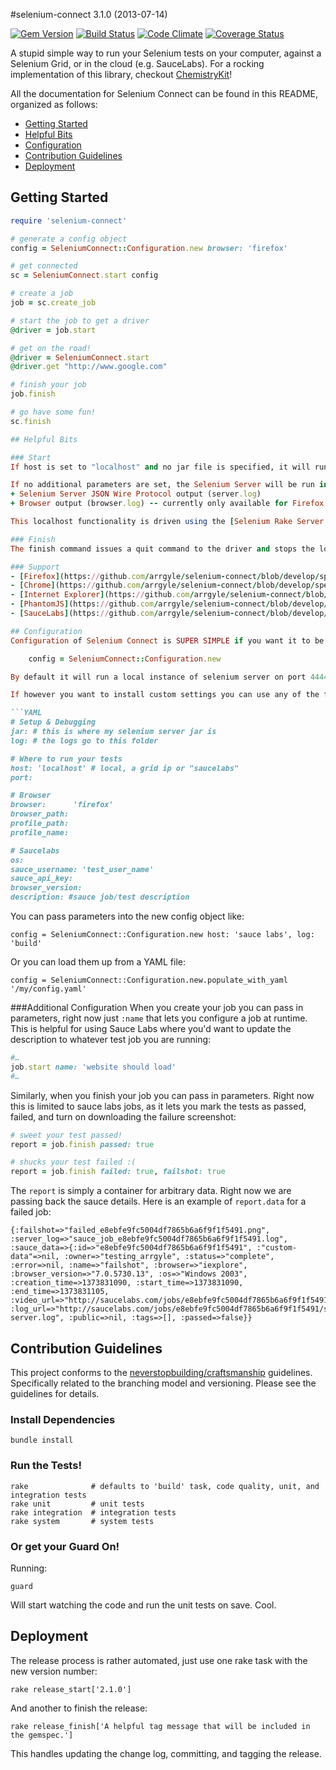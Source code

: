 #selenium-connect 3.1.0 (2013-07-14)

[![Gem Version](https://badge.fury.io/rb/selenium-connect.png)](http://badge.fury.io/rb/selenium-connect) [![Build Status](https://travis-ci.org/arrgyle/selenium-connect.png?branch=develop)](https://travis-ci.org/arrgyle/selenium-connect) [![Code Climate](https://codeclimate.com/github/arrgyle/selenium-connect.png)](https://codeclimate.com/github/arrgyle/selenium-connect) [![Coverage Status](https://coveralls.io/repos/arrgyle/selenium-connect/badge.png?branch=develop)](https://coveralls.io/r/arrgyle/selenium-connect?branch=develop)

A stupid simple way to run your Selenium tests on your computer, against a Selenium Grid, or in the cloud (e.g. SauceLabs). For a rocking implementation of this library, checkout [ChemistryKit](https://github.com/arrgyle/chemistrykit)!

All the documentation for Selenium Connect can be found in this README, organized as follows:

- [Getting Started](#getting-started)
- [Helpful Bits](#helpful-bits)
- [Configuration](#configuration)
- [Contribution Guidelines](#contribution-guidelines)
- [Deployment](#deployment)

## Getting Started
```ruby
require 'selenium-connect'

# generate a config object
config = SeleniumConnect::Configuration.new browser: 'firefox'

# get connected
sc = SeleniumConnect.start config

# create a job
job = sc.create_job

# start the job to get a driver
@driver = job.start

# get on the road!
@driver = SeleniumConnect.start
@driver.get "http://www.google.com"

# finish your job
job.finish

# go have some fun!
sc.finish

## Helpful Bits

### Start
If host is set to "localhost" and no jar file is specified, it will run the version of [selenium-standalone-server.jar](https://code.google.com/p/selenium/downloads/list) that is bundled with the library (currently 2.33.0). Or, you can specify your own jar if you have one you prefer to use. This is done with c.jar = 'path-to-jar-file'.

If no additional parameters are set, the Selenium Server will be run in the background with logging disabled. If a logging directory is provided (with c.log = 'path-to-log-dir') then 2 output files will be generated:
+ Selenium Server JSON Wire Protocol output (server.log)
+ Browser output (browser.log) -- currently only available for Firefox

This localhost functionality is driven using the [Selenium Rake Server Task](http://selenium.googlecode.com/svn/trunk/docs/api/rb/Selenium/Rake/ServerTask.html).

### Finish
The finish command issues a quit command to the driver and stops the local server if your host is set to "localhost".

### Support
- [Firefox](https://github.com/arrgyle/selenium-connect/blob/develop/spec/acceptance/firefox_spec.rb)
- [Chrome](https://github.com/arrgyle/selenium-connect/blob/develop/spec/acceptance/chrome_spec.rb)
- [Internet Explorer](https://github.com/arrgyle/selenium-connect/blob/develop/spec/acceptance/ie_spec.rb)
- [PhantomJS](https://github.com/arrgyle/selenium-connect/blob/develop/spec/acceptance/headless_spec.rb)
- [SauceLabs](https://github.com/arrgyle/selenium-connect/blob/develop/spec/acceptance/sauce_spec.rb)

## Configuration
Configuration of Selenium Connect is SUPER SIMPLE if you want it to be:

    config = SeleniumConnect::Configuration.new

By default it will run a local instance of selenium server on port 4444 and launch firefox. Get going without a whole bunch of shenanigans.

If however you want to install custom settings you can use any of the following:

```YAML
# Setup & Debugging
jar: # this is where my selenium server jar is
log: # the logs go to this folder

# Where to run your tests
host: 'localhost' # local, a grid ip or "saucelabs"
port:

# Browser
browser:      'firefox'
browser_path:
profile_path:
profile_name:

# Saucelabs
os:
sauce_username: 'test_user_name'
sauce_api_key:
browser_version:
description: #sauce job/test description
```

You can pass parameters into the new config object like:

    config = SeleniumConnect::Configuration.new host: 'sauce labs', log: 'build'

Or you can load them up from a YAML file:

    config = SeleniumConnect::Configuration.new.populate_with_yaml '/my/config.yaml'


###Additional Configuration
When you create your job you can pass in parameters, right now just `:name` that lets you configure a job at runtime. This is helpful for using Sauce Labs where you'd want to update the description to whatever test job you are running:


```Ruby
#…
job.start name: 'website should load'
#…
```

Similarly, when you finish your job you can pass in parameters. Right now this is limited to sauce labs jobs, as it lets you mark the tests as passed, failed, and turn on downloading the failure screenshot:

```Ruby
# sweet your test passed!
report = job.finish passed: true

# shucks your test failed :(
report = job.finish failed: true, failshot: true
```

The `report` is simply a container for arbitrary data. Right now we are passing back the sauce details. Here is an example of `report.data` for a failed job:

```
{:failshot=>"failed_e8ebfe9fc5004df7865b6a6f9f1f5491.png", :server_log=>"sauce_job_e8ebfe9fc5004df7865b6a6f9f1f5491.log", :sauce_data=>{:id=>"e8ebfe9fc5004df7865b6a6f9f1f5491", :"custom-data"=>nil, :owner=>"testing_arrgyle", :status=>"complete", :error=>nil, :name=>"failshot", :browser=>"iexplore", :browser_version=>"7.0.5730.13", :os=>"Windows 2003", :creation_time=>1373831090, :start_time=>1373831090, :end_time=>1373831105, :video_url=>"http://saucelabs.com/jobs/e8ebfe9fc5004df7865b6a6f9f1f5491/video.flv", :log_url=>"http://saucelabs.com/jobs/e8ebfe9fc5004df7865b6a6f9f1f5491/selenium-server.log", :public=>nil, :tags=>[], :passed=>false}}
```

## Contribution Guidelines

This project conforms to the [neverstopbuilding/craftsmanship](https://github.com/neverstopbuilding/craftsmanship) guidelines. Specifically related to the branching model and versioning. Please see the guidelines for details.

### Install Dependencies

    bundle install

### Run the Tests!

```
rake              # defaults to 'build' task, code quality, unit, and integration tests
rake unit         # unit tests
rake integration  # integration tests
rake system       # system tests
```

### Or get your Guard On!

Running:

    guard

Will start watching the code and run the unit tests on save. Cool.

## Deployment
The release process is rather automated, just use one rake task with the new version number:

    rake release_start['2.1.0']

And another to finish the release:

    rake release_finish['A helpful tag message that will be included in the gemspec.']

This handles updating the change log, committing, and tagging the release.

